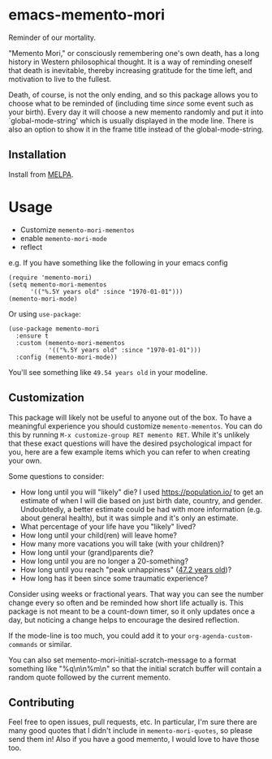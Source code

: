 # emacs-memento-mori

Reminder of our mortality.

"Memento Mori," or consciously remembering one's own death, has a long
history in Western philosophical thought.  It is a way of reminding
oneself that death is inevitable, thereby increasing gratitude for the
time left, and motivation to live to the fullest.

Death, of course, is not the only ending, and so this package allows you to
choose what to be reminded of (including time _since_ some event such as your
birth).  Every day it will choose a new memento randomly and put it into
`global-mode-string' which is usually displayed in the mode line.  There is also
an option to show it in the frame title instead of the global-mode-string.

## Installation

Install from [MELPA](https://melpa.org/#/memento-mori).

# Usage
* Customize `memento-mori-mementos`
* enable `memento-mori-mode`
* reflect

e.g. If you have something like the following in your emacs config

```emacs-lisp
(require 'memento-mori)
(setq memento-mori-mementos
      '(("%.5Y years old" :since "1970-01-01")))
(memento-mori-mode)
```

Or using `use-package`:

```emacs-lisp
(use-package memento-mori
  :ensure t
  :custom (memento-mori-mementos
           '(("%.5Y years old" :since "1970-01-01")))
  :config (memento-mori-mode))
```

You'll see something like `49.54 years old` in your modeline.

## Customization

This package will likely not be useful to anyone out of the box.  To
have a meaningful experience you should customize `memento-mementos`.
You can do this by running `M-x customize-group RET memento RET`.
While it's unlikely that these exact questions will have the desired
psychological impact for you, here are a few example items which you
can refer to when creating your own.

Some questions to consider:
* How long until you will "likely" die?  I used https://population.io/
  to get an estimate of when I will die based on just birth date,
  country, and gender.  Undoubtedly, a better estimate could be had
  with more information (e.g. about general health), but it was simple
  and it's only an estimate.
* What percentage of your life have you "likely" lived?
* How long until your child(ren) will leave home?
* How many more vacations you will take (with your children)?
* How long until your (grand)parents die?
* How long until you are no longer a 20-something?
* How long until you reach "peak unhappiness" ([47.2 years old](https://link.springer.com/article/10.1007/s00148-020-00797-z))?
* How long has it been since some traumatic experience?

Consider using weeks or fractional years.  That way you can see the
number change every so often and be reminded how short life actually
is.  This package is not meant to be a count-down timer, so it only
updates once a day, but noticing a change helps to encourage the
desired reflection.

If the mode-line is too much, you could add it to your
`org-agenda-custom-commands` or similar.

You can also set memento-mori-initial-scratch-message to a format something like
"%q\n\n%m\n" so that the initial scratch buffer will contain a random quote
followed by the current memento.

## Contributing

Feel free to open issues, pull requests, etc.  In particular, I'm sure there are
many good quotes that I didn't include in `memento-mori-quotes`, so please send
them in!  Also if you have a good memento, I would love to have those too.
